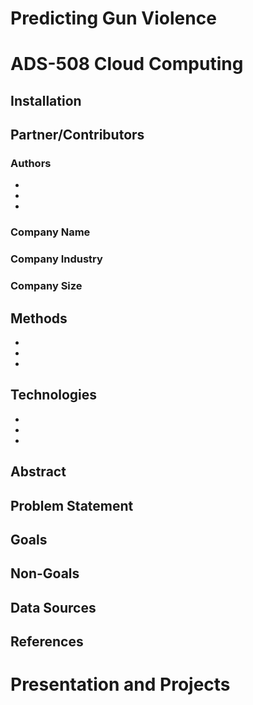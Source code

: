 # Predicting Gun Violence

# ADS-508 Cloud Computing

## Installation

## Partner/Contributors

### Authors
*
*
*

### Company Name
### Company Industry
### Company Size


## Methods
*
*
*

## Technologies
*
*
*

## Abstract


## Problem Statement

## Goals



## Non-Goals


## Data Sources


## References

# Presentation and Projects


